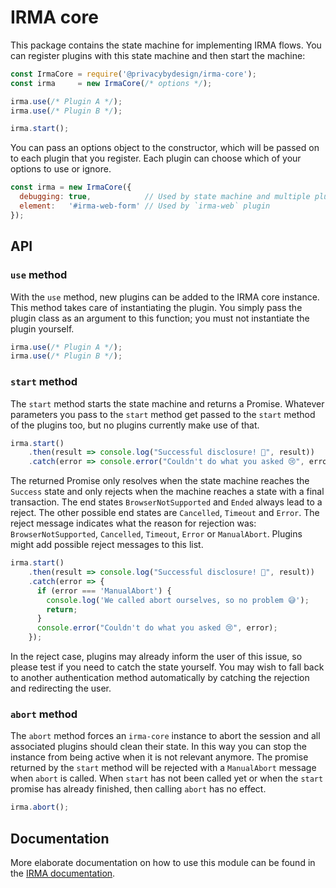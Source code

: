 # IRMA core

This package contains the state machine for implementing IRMA flows. You can
register plugins with this state machine and then start the machine:

```javascript
const IrmaCore = require('@privacybydesign/irma-core');
const irma     = new IrmaCore(/* options */);

irma.use(/* Plugin A */);
irma.use(/* Plugin B */);

irma.start();
```

You can pass an options object to the constructor, which will be passed on to
each plugin that you register. Each plugin can choose which of your options to
use or ignore.

```javascript
const irma = new IrmaCore({
  debugging: true,            // Used by state machine and multiple plugins
  element:   '#irma-web-form' // Used by `irma-web` plugin
});
```

## API
### `use` method
With the `use` method, new plugins can be added to the IRMA core instance.
This method takes care of instantiating the plugin. You simply pass the
plugin class as an argument to this function; you must not instantiate
the plugin yourself.

```javascript
irma.use(/* Plugin A */);
irma.use(/* Plugin B */);
```

### `start` method
The `start` method starts the state machine and returns a Promise. Whatever
parameters you pass to the `start` method get passed to the `start` method of
the plugins too, but no plugins currently make use of that.

```javascript
irma.start()
    .then(result => console.log("Successful disclosure! 🎉", result))
    .catch(error => console.error("Couldn't do what you asked 😢", error));
```

The returned Promise only resolves when the state machine reaches the `Success` state
and only rejects when the machine reaches a state with a final transaction.
The end states `BrowserNotSupported` and `Ended` always lead to a reject.
The other possible end states are `Cancelled`, `Timeout` and `Error`.
The reject message indicates what the reason for rejection was:
`BrowserNotSupported`, `Cancelled`, `Timeout`, `Error` or `ManualAbort`.
Plugins might add possible reject messages to this list.

```javascript
irma.start()
    .then(result => console.log("Successful disclosure! 🎉", result))
    .catch(error => {
      if (error === 'ManualAbort') {
        console.log('We called abort ourselves, so no problem 😅');
        return;
      }   
      console.error("Couldn't do what you asked 😢", error);
    });
```

In the reject case, plugins may already inform the user of this issue, so please
test if you need to catch the state yourself. You may wish to fall back to
another authentication method automatically by catching the rejection and
redirecting the user.

### `abort` method
The `abort` method forces an `irma-core` instance to abort the session and
all associated plugins should clean their state. In this way you can stop
the instance from being active when it is not relevant anymore. The promise
returned by the `start` method will be rejected with a `ManualAbort` message
when `abort` is called. When `start` has not been called yet or when the
`start` promise has already finished, then calling `abort` has no effect.

```javascript
irma.abort();
```
## Documentation
More elaborate documentation on how to use this module can be found in the
[IRMA documentation](https://irma.app/docs/irma-frontend/#irma-core).
